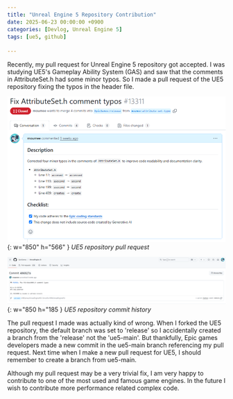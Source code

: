 ```yaml
---
title: "Unreal Engine 5 Repository Contribution"
date: 2025-06-23 00:00:00 +0900
categories: [Devlog, Unreal Engine 5]
tags: [ue5, github]

---
```


Recently, my pull request for Unreal Engine 5 repository got accepted. I was studying UE5's Gameplay Ability System (GAS) and saw that the comments in AttributeSet.h had some minor typos. So I made a pull request of the UE5 repository fixing the typos in the header file. 

![UE5 Pull Request](/assets/img/posts/2025-06-23/ue5_pull_request.png){: w="850" h="566" }
_UE5 repository pull request_

![UE5 Commit History](/assets/img/posts/2025-06-23/ue5_commit_history.png){: w="850 h="185 }
_UE5 repository commit history_

The pull request I made was actually kind of wrong. When I forked the UE5 repository, the default branch was set to 'release' so I accidentally created a branch from the 'release' not the 'ue5-main'. But thankfully, Epic games developers made a new commit in the ue5-main branch referencing my pull request. Next time when I make a new pull request for UE5, I should remember to create a branch from ue5-main.  

Although my pull request may be a very trivial fix, I am very happy to contribute to one of the most used and famous game engines. In the future I wish to contribute more performance related complex code.

